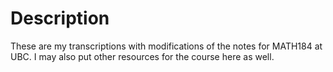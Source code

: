 # Description
These are my transcriptions with modifications of the notes for MATH184 at UBC.
I may also put other resources for the course here as well.
